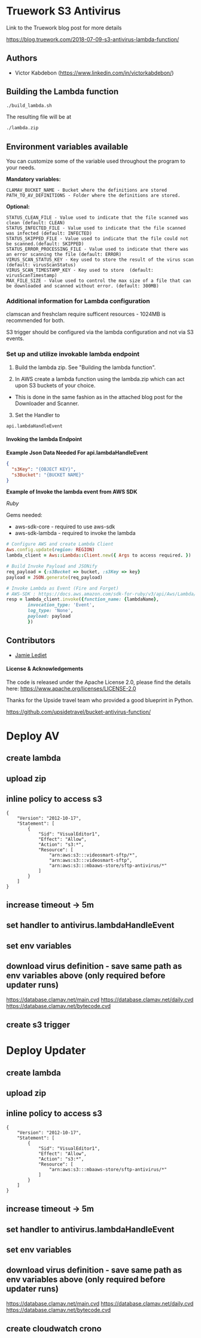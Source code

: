 # Truework S3 Antivirus

Link to the Truework blog post for more details

https://blog.truework.com/2018-07-09-s3-antivirus-lambda-function/

## Authors

- Victor Kabdebon (https://www.linkedin.com/in/victorkabdebon/)


## Building the Lambda function

```bash
./build_lambda.sh
```

The resulting file will be at

```bash
./lambda.zip
```

## Environment variables available

You can customize some of the variable used throughout the program to your needs.

**Mandatory variables:**

```
CLAMAV_BUCKET_NAME - Bucket where the definitions are stored
PATH_TO_AV_DEFINITIONS - Folder where the definitions are stored.
```

**Optional:**

```
STATUS_CLEAN_FILE - Value used to indicate that the file scanned was clean (default: CLEAN)
STATUS_INFECTED_FILE - Value used to indicate that the file scanned was infected (default: INFECTED)
STATUS_SKIPPED_FILE - Value used to indicate that the file could not be scanned.(default: SKIPPED)
STATUS_ERROR_PROCESSING_FILE - Value used to indicate that there was an error scanning the file (default: ERROR)
VIRUS_SCAN_STATUS_KEY - Key used to store the result of the virus scan (default: virusScanStatus)
VIRUS_SCAN_TIMESTAMP_KEY - Key used to store  (default: virusScanTimestamp)
MAX_FILE_SIZE - Value used to control the max size of a file that can be downloaded and scanned without error. (default: 300MB)
```

### Additional information for Lambda configuration

clamscan and freshclam require sufficent resources - 1024MB is recommended for both.

S3 trigger should be configured via the lambda configuration and not via S3 events.

### Set up and utilize invokable lambda endpoint

1. Build the lambda zip. See  "Building the lambda function".

2. In AWS create a lambda function using the lambda.zip which can act upon S3 buckets of your choice.
 - This is done in the same fashion as in the attached blog post for the Downloader and Scanner.

3.  Set the Handler to
```
api.lambdaHandleEvent
```

#### Invoking the lambda Endpoint
**Example Json Data Needed For api.lambdaHandleEvent**
```json
{
  "s3Key": "{OBJECT KEY}",
  "s3Bucket": "{BUCKET NAME}"
}
```
**Example of Invoke the lambda event from AWS SDK**

_*Ruby*_

Gems needed:
- aws-sdk-core - required to use aws-sdk
- aws-sdk-lambda - required to invoke the lambda
```ruby
# Configure AWS and create Lambda Client
Aws.config.update(region: REGION)
lambda_client = Aws::Lambda::Client.new({ Args to access required. })

# Build Invoke Payload and JSONify
req_payload = {:s3Bucket => bucket, :s3Key => key}
payload = JSON.generate(req_payload)

# Invoke Lambda as Event (Fire and Forget)
# AWS-SDK : https://docs.aws.amazon.com/sdk-for-ruby/v3/api/Aws/Lambda/Client.html#invoke-instance_method
resp = lambda_client.invoke({function_name: {lambdaName},
        invocation_type: 'Event',
        log_type: 'None',
        payload: payload
        })
```


## Contributors

- [Jamie Lediet](https://github.com/jlediet)

#### License & Acknowledgements

The code is released under the Apache License 2.0, please find the details here:
https://www.apache.org/licenses/LICENSE-2.0

Thanks for the Upside travel team who provided a good blueprint in Python.

https://github.com/upsidetravel/bucket-antivirus-function/



# Deploy AV

## create lambda
## upload zip
## inline policy to access s3
```  
{
    "Version": "2012-10-17",
    "Statement": [
        {
            "Sid": "VisualEditor1",
            "Effect": "Allow",
            "Action": "s3:*",
            "Resource": [
                "arn:aws:s3:::videosmart-sftp/*",
                "arn:aws:s3:::videosmart-sftp",
                "arn:aws:s3:::mbaaws-store/sftp-antivirus/*"
            ]
        }
    ]
}
```
## increase timeout -> 5m
## set handler to antivirus.lambdaHandleEvent
## set env variables

## download virus definition - save same path as env variables above (only required before updater runs)
https://database.clamav.net/main.cvd
https://database.clamav.net/daily.cvd
https://database.clamav.net/bytecode.cvd

## create s3 trigger

# Deploy Updater

## create lambda
## upload zip
## inline policy to access s3
```  
{
    "Version": "2012-10-17",
    "Statement": [
        {
            "Sid": "VisualEditor1",
            "Effect": "Allow",
            "Action": "s3:*",
            "Resource": [
                "arn:aws:s3:::mbaaws-store/sftp-antivirus/*"
            ]
        }
    ]
}
```
## increase timeout -> 5m
## set handler to antivirus.lambdaHandleEvent
## set env variables

## download virus definition - save same path as env variables above (only required before updater runs)
https://database.clamav.net/main.cvd
https://database.clamav.net/daily.cvd
https://database.clamav.net/bytecode.cvd

## create cloudwatch crono 